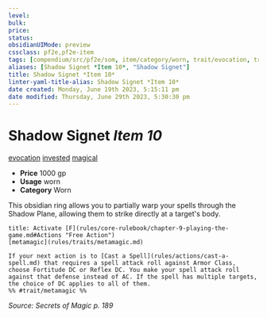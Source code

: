 ```yaml
---
level:
bulk:
price:
status:
obsidianUIMode: preview
cssclass: pf2e,pf2e-item
tags: [compendium/src/pf2e/som, item/category/worn, trait/evocation, trait/invested, trait/magical]
aliases: [Shadow Signet *Item 10*, "Shadow Signet"]
title: Shadow Signet *Item 10*
linter-yaml-title-alias: Shadow Signet *Item 10*
date created: Monday, June 19th 2023, 5:15:11 pm
date modified: Thursday, June 29th 2023, 5:30:30 pm
---
```


# Shadow Signet *Item 10*

[evocation](rules/traits/evocation.md) [invested](rules/traits/invested.md) [magical](rules/traits/magical.md)  

- **Price** 1000 gp
- **Usage** worn
- **Category** Worn

This obsidian ring allows you to partially warp your spells through the Shadow Plane, allowing them to strike directly at a target's body.

```ad-embed-ability
title: Activate [F](rules/core-rulebook/chapter-9-playing-the-game.md#Actions "Free Action")
[metamagic](rules/traits/metamagic.md)  

If your next action is to [Cast a Spell](rules/actions/cast-a-spell.md) that requires a spell attack roll against Armor Class, choose Fortitude DC or Reflex DC. You make your spell attack roll against that defense instead of AC. If the spell has multiple targets, the choice of DC applies to all of them.  
%% #trait/metamagic %%
```

*Source: Secrets of Magic p. 189*
